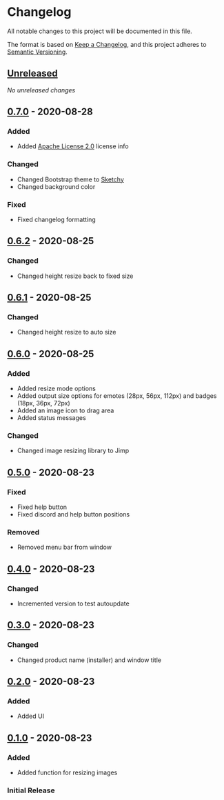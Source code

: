 # Changelog
All notable changes to this project will be documented in this file.

The format is based on [Keep a Changelog](https://keepachangelog.com/en/1.0.0/),
and this project adheres to [Semantic Versioning](https://semver.org/spec/v2.0.0.html).

## [Unreleased]
_No unreleased changes_

## [0.7.0] - 2020-08-28
### Added
- Added [Apache License 2.0](https://choosealicense.com/licenses/apache-2.0/) license info

### Changed
- Changed Bootstrap theme to [Sketchy](https://bootswatch.com/sketchy/)
- Changed background color

### Fixed
- Fixed changelog formatting

## [0.6.2] - 2020-08-25
### Changed
- Changed height resize back to fixed size

## [0.6.1] - 2020-08-25
### Changed
- Changed height resize to auto size

## [0.6.0] - 2020-08-25
### Added
- Added resize mode options
- Added output size options for emotes (28px, 56px, 112px) and badges (18px, 36px, 72px)
- Added an image icon to drag area
- Added status messages

### Changed
- Changed image resizing library to Jimp

## [0.5.0] - 2020-08-23
### Fixed
- Fixed help button
- Fixed discord and help button positions

### Removed
- Removed menu bar from window

## [0.4.0] - 2020-08-23
### Changed
- Incremented version to test autoupdate

## [0.3.0] - 2020-08-23
### Changed
- Changed product name (installer) and window title

## [0.2.0] - 2020-08-23
### Added
- Added UI 

## [0.1.0] - 2020-08-23
### Added
- Added function for resizing images

### Initial Release

[0.7.0]: https://github.com/aosterwyk/emote-resizer/tree/v0.7.0
[0.6.2]: https://github.com/aosterwyk/emote-resizer/tree/v0.6.2
[0.6.1]: https://github.com/aosterwyk/emote-resizer/tree/v0.6.1
[0.6.0]: https://github.com/aosterwyk/emote-resizer/tree/v0.6.0
[0.5.0]: https://github.com/aosterwyk/emote-resizer/tree/v0.5.0
[0.4.0]: https://github.com/aosterwyk/emote-resizer/tree/v0.4.0
[0.3.0]: https://github.com/aosterwyk/emote-resizer/tree/v0.3.0
[0.2.0]: https://github.com/aosterwyk/emote-resizer/tree/v0.2.0
[0.1.0]: https://github.com/aosterwyk/emote-resizer/tree/v0.1.0
[Unreleased]: https://github.com/aosterwyk/emote-resizer/compare/master...develop
